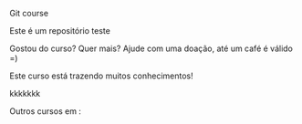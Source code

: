 Git course

Este é um repositório teste

Gostou do curso? Quer mais? Ajude com uma doação, até um café é válido =)

Este curso está trazendo muitos conhecimentos!

kkkkkkk

Outros cursos em :
